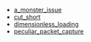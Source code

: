 - [a_monster_issue](a_monster_issue)
- [cut_short](cut_short)
- [dimensionless_loading](dimensionless_loading)
- [peculiar_packet_capture](peculiar_packet_capture)
